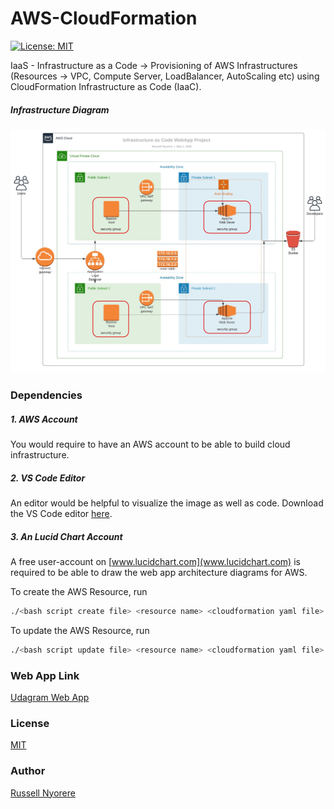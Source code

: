 # AWS-CloudFormation

[![License: MIT](https://img.shields.io/badge/License-MIT-yellow.svg)](https://opensource.org/licenses/MIT)

IaaS - Infrastructure as a Code -> Provisioning of AWS Infrastructures (Resources -> VPC, Compute Server, LoadBalancer, AutoScaling etc) using CloudFormation Infrastructure as Code (IaaC).

##### Infrastructure Diagram

![img-1](Udagram-Infra-Diagram.jpeg)

### Dependencies

##### 1. AWS Account

You would require to have an AWS account to be able to build cloud infrastructure.

##### 2. VS Code Editor

An editor would be helpful to visualize the image as well as code. Download the VS Code editor [here](https://code.visualstudio.com/download).

##### 3. An Lucid Chart Account

A free user-account on [www.lucidchart.com](www.lucidchart.com) is required to be able to draw the web app architecture diagrams for AWS.

To create the AWS Resource, run

```bash
./<bash script create file> <resource name> <cloudformation yaml file> <parameter file for cloudformation yaml file>
```

To update the AWS Resource, run

```bash
./<bash script update file> <resource name> <cloudformation yaml file> <parameter file for cloudformation yaml file>
```

### Web App Link

[Udagram Web App](http://udagr-webap-1ol71qqsy40cj-1689279253.us-west-2.elb.amazonaws.com/)

### License

[MIT](https://opensource.org/licenses/MIT)

### Author

[Russell Nyorere](https://neorusse.github.io/)
